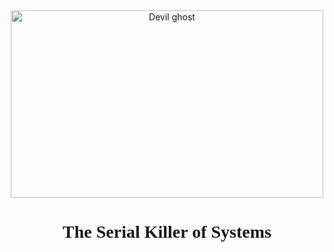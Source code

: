 <div align="center">
    <img src="https://github.com/user-attachments/assets/11460c1f-1d8b-4005-9dfe-903a0a399da9" alt="Devil ghost" width="500" height="300"/>
<h1 style="font-family: 'Creepster', cursive;">The Serial Killer of Systems</h1>
</div>
